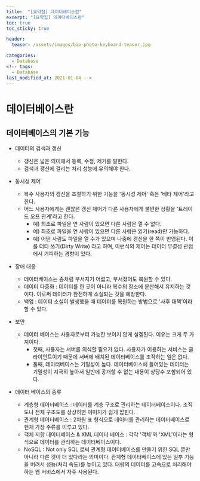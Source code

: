 ```yaml
---
title:  "[요약집] 데이터베이스란"
excerpt: "[요약집] 데이터베이스란"
toc: true
toc_sticky: true

header:
  teaser: /assets/images/bio-photo-keyboard-teaser.jpg

categories:
  - Database
<!-- tags:
  - Database 
last_modified_at: 2021-01-04 -->
---
```

# 데이터베이스란

## 데이터베이스의 기본 기능

- 데이터의 검색과 갱신
  - 갱신은 넓은 의미에서 등록, 수정, 제거를 말한다.
  - 검색과 갱신에 걸리는 처리 성능에 유의해야 한다.

- 동시성 제어
  - 복수 사용자의 갱신을 조절하기 위한 기능을 '동시성 제어' 혹은 '베타 제어'라고 한다.
  - 어느 사용자에게는 괜찮은 갱신 제어가 다른 사용자에게 불편한 상황을 '트레이드 오프 관계'라고 한다.
    - 예) 최초로 파일을 연 사람이 있으면 다른 사람은 열 수 없다.
    - 예) 최초로 파일을 연 사람이 있으면 다른 사람은 읽기(read)만 가능하다.
    - 예) 어떤 사람도 파일을 열 수가 있으며 나중에 갱신을 한 쪽이 반영된다. 이를 더티 쓰기(Dirty Write) 라고 하며, 이런식의 제어는 데이터 무결성 관점에서 기피하는 경향이 있다.

- 장애 대응
  - 데이터베이스는 좀처럼 부서지기 어렵고, 부서졌어도 복원할 수 있다.
  - 데이터 다중화 : 데이터를 한 곳이 아니라 복수의 장소에 분산해서 유지하는 것이다. 이로써 데이터가 완전하게 소실되는 것을 예방한다.
  - 백업 : 데이터 소실이 발생했을 때 데이터를 복원하는 방법으로 '사후 대책'이라 할 수 있다.

- 보안
  - 데이터 베이스는 사용자로부터 가능한 보이지 않게 설곋된다. 이유는 크게 두 가지이다.
    - 첫째, 사용자는 서버를 의식할 필요가 없다. 사용자가 이용하는 서비스는 클라이언트이기 때문에 서버에 배치된 데이터베이스를 조작하는 일은 없다.
    - 둘째, 데이터베이스는 기밀성이 높다. 데이터베이스에 들어있는 데이터는 기밀성이 지극히 높아서 일반에 공개할 수 없는 내용이 상당수 포함되어 있다.

- 데이터 베이스의 종류
  - 계층형 데이터베이스 : 데이터를 계층 구조로 관리하는 데이터베이스이다. 조직도나 전체 구조도를 상상하면 이미지가 쉽게 잡힌다.
  - 관계형 데이터베이스 : 2차원 표 형식으로 데이터를 관리하는 데이터베이스로 현재 가장 주류를 이루고 있다.
  - 객체 지향 데이터베이스 & XML 데이터 베이스 : 각각 '객체'와 'XML'이라는 형식으로 데이터를 관리하는 데이터베이스이다.
  - NoSQL : Not only SQL 로써 관계형 데이터베이스를 만들기 위한 SQL 뿐만 아니라 다른 것이 더 있다라는 의미이다. 관계형 데이터베이스에 있는 일부 기능을 버려서 성능(처리 속도)를 높이고 있다. 대량의 데이터를
    고속으로 처리해야하는 웹 서비스에서 자주 사용된다.
  








